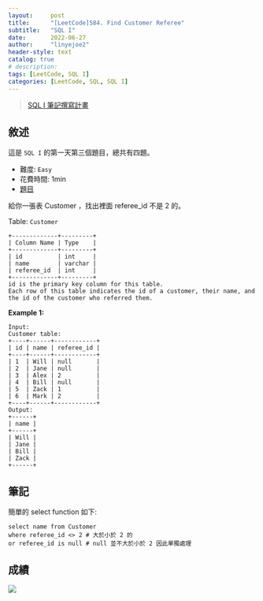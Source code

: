 ```yaml
---
layout:     post
title:      "[LeetCode]584. Find Customer Referee"
subtitle:   "SQL I"
date:       2022-06-27
author:     "linyejoe2"
header-style: text
catalog: true
# description: 
tags: [LeetCode, SQL I]
categories: [LeetCode, SQL, SQL I]
---
```


>[SQL I 筆記撰寫計畫](/2022/06/27/leetcode/SQL/SQL%20I/Starting_write_SQL_I_note/)

## 敘述

這是 `SQL I` 的第一天第三個題目，總共有四題。

+ 難度: `Easy`
+ 花費時間: 1min
+ [題目](https://leetcode.com/problems/find-customer-referee/)

給你一張表 Customer ，找出裡面 referee_id 不是 2 的。

<!--more-->

Table: `Customer`
```
+-------------+---------+
| Column Name | Type    |
+-------------+---------+
| id          | int     |
| name        | varchar |
| referee_id  | int     |
+-------------+---------+
id is the primary key column for this table.
Each row of this table indicates the id of a customer, their name, and the id of the customer who referred them.
```

**Example 1:**

```=
Input: 
Customer table:
+----+------+------------+
| id | name | referee_id |
+----+------+------------+
| 1  | Will | null       |
| 2  | Jane | null       |
| 3  | Alex | 2          |
| 4  | Bill | null       |
| 5  | Zack | 1          |
| 6  | Mark | 2          |
+----+------+------------+
Output: 
+------+
| name |
+------+
| Will |
| Jane |
| Bill |
| Zack |
+------+
```

## 筆記

簡單的 select function 如下:

```sql=
select name from Customer
where referee_id <> 2 # 大於小於 2 的
or referee_id is null # null 並不大於小於 2 因此單獨處理
```

## 成績

![](https://i.imgur.com/gbGhiUH.png)



<!-- ##### 參考資料 -->
